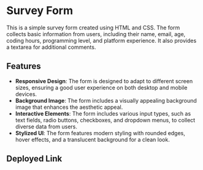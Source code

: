# Survey Form

This is a simple survey form created using HTML and CSS. The form collects basic information from users, including their name, email, age, coding hours, programming level, and platform experience. It also provides a textarea for additional comments.


## Features

- **Responsive Design**: The form is designed to adapt to different screen sizes, ensuring a good user experience on both desktop and mobile devices.
- **Background Image**: The form includes a visually appealing background image that enhances the aesthetic appeal.
- **Interactive Elements**: The form includes various input types, such as text fields, radio buttons, checkboxes, and dropdown menus, to collect diverse data from users.
- **Stylized UI**: The form features modern styling with rounded edges, hover effects, and a translucent background for a clean look.

## Deployed Link
